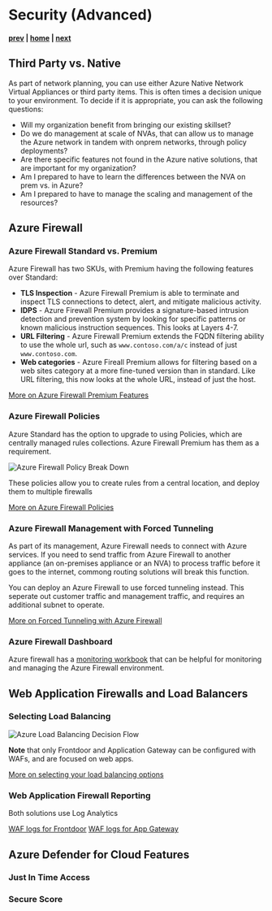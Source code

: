 # Security (Advanced)

#### [prev](./topology-advanced.md) | [home](./readme.md)  | [next](./mgmt.md)

## Third Party vs. Native

As part of network planning, you can use either Azure Native Network Virtual Appliances or third party items.  This is often times a decision unique to your environment.  To decide if it is appropriate, you can ask the following questions:

* Will my organization benefit from bringing our existing skillset?
* Do we do management at scale of NVAs, that can allow us to manage the Azure network in tandem with onprem networks, through policy deployments?
* Are there specific features not found in the Azure native solutions, that are important for my organization?
* Am I prepared to have to learn the differences between the NVA on prem vs. in Azure?
* Am I prepared to have to manage the scaling and management of the resources?

## Azure Firewall

### Azure Firewall Standard vs. Premium

Azure Firewall has two SKUs, with Premium having the following features over Standard:

* **TLS Inspection** - Azure Firewall Premium is able to terminate and inspect TLS connections to detect, alert, and mitigate malicious activity.
* **IDPS** - Azure Firewall Premium provides a signature-based intrusion detection and prevention system by looking for specific patterns or known malicious instruction sequences.  This looks at Layers 4-7.
* **URL Filtering** - Azure Firewall Premium extends the FQDN filtering ability to use the whole url, such as `www.contoso.com/a/c` instead of just `www.contoso.com`.
* **Web categories** - Azure Fireall Premium allows for filtering based on a web sites category at a more fine-tuned version than in standard.  Like URL filtering, this now looks at the whole URL, instead of just the host.

[More on Azure Firewall Premium Features](https://docs.microsoft.com/azure/firewall/premium-features)

### Azure Firewall Policies

Azure Standard has the option to upgrade to using Policies, which are centrally managed rules collections.  Azure Firewall Premium has them as a requirement.

![Azure Firewall Policy Break Down](https://docs.microsoft.com/azure/firewall/media/policy-rule-sets/policy-rule-sets.png)

These policies allow you to create rules from a central location, and deploy them to multiple firewalls

[More on Azure Firewall Policies](https://docs.microsoft.com/azure/firewall/policy-rule-sets)

### Azure Firewall Management with Forced Tunneling

As part of its management, Azure Firewall needs to connect with Azure services.  If you need to send traffic from Azure Firewall to another appliance (an on-premises appliance or an NVA) to process traffic before it goes to the internet, commong routing solutions will break this function.

You can deploy an Azure Firewall to use forced tunneling instead.  This seperate out customer traffic and management traffic, and requires an additional subnet to operate.

[More on Forced Tunneling with Azure Firewall](https://docs.microsoft.com/azure/firewall/forced-tunneling)

### Azure Firewall Dashboard

Azure firewall has a [monitoring workbook](https://github.com/Azure/Azure-Network-Security/tree/master/Azure%20Firewall/Workbook%20-%20Azure%20Firewall%20Monitor%20Workbook) that can be helpful for monitoring and managing the Azure Firewall environment.

## Web Application Firewalls and Load Balancers

### Selecting Load Balancing

![Azure Load Balancing Decision Flow](https://docs.microsoft.com/azure/architecture/guide/technology-choices/images/load-balancing-decision-tree.png)

**Note** that only Frontdoor and Application Gateway can be configured with WAFs, and are focused on web apps.

[More on selecting your load balancing options](https://docs.microsoft.com/azure/architecture/guide/technology-choices/load-balancing-overview)

### Web Application Firewall Reporting

Both solutions use Log Analytics

[WAF logs for Frontdoor](https://docs.microsoft.com/azure/web-application-firewall/afds/waf-front-door-monitor)
[WAF logs for App Gateway](https://docs.microsoft.com/azure/web-application-firewall/ag/application-gateway-waf-metrics)

## Azure Defender for Cloud Features

### Just In Time Access

### Secure Score
